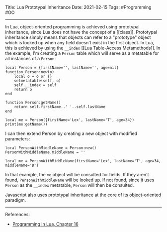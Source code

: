 Title: Lua Prototypal Inheritance
Date: 2021-02-15
Tags: #Programming #OO

---

In Lua, object-oriented programming is achieved using prototypal inheritance, since Lua does not have the concept of a [[class]]. Prototypal inheritance simply means that objects can refer to a "prototype" object which is looked up when any field doesn't exist in the first object. In Lua, this is achieved by using the `__index` [[Lua Table-Access Metamethods]]. In the example, I'm creating a `Person` table which will serve as a metatable for all instances of a `Person`:

``` 
local Person = {firstName='', lastName='', age=nil}
function Person:new(o)
    local o = o or {}
    setmetatable(self, o)
    self.__index = self
    return o
end

function Person:getName()
    return self.firstName..' '..self.lastName
end

local me = Person({firstName='Lex', lastName='T', age=34})
print(me:getName())
```

I can then extend Person by creating a new object with modified parameters:

```
local PersonWithMiddleName = Person:new()
PersonWithMiddleName.middleName = ''

local me = PersonWithMiddleName(firstName='Lex', lastName='T', age=34, middleName='D')
```

In that example, the `me` object will be consulted for fields. If they aren't found, `PersonWithMiddleName` will be looked up. If not found, since it uses `Person` as the `__index` metatable,  `Person` will then be consulted.

Javascript also uses prototypal inheritance at the core of its object-oriented paradigm.

---

References:
* [Programming in Lua, Chapter 16](https://www.lua.org/pil/16.html)